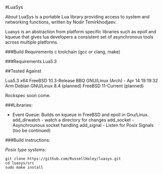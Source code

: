 #LuaSys

*About*
LuaSys is a portable Lua library providing access to system and 
networking functions, written by Nodir Temirkhodjaev.

Luasys is an abstraction from platform specific libraries such as epoll
and kqueue that gives lua developers a consistent set of asynchronous 
tools across multiple platforms.

###Build Requirements
c toolchain (gcc or clang, make)

###Requirements
Lua5.3


##Tested Against

Lua5.3 
	x64
		FreeBSD 10.3-Release
		BBQ GNU/Linux (Arch) - Apr 14 19:19:32
	Arm
		Debian GNU/Linux 8.4 (planned)
		FreeBSD 11-Current (planned)
		

Rockspec soon come.

###Libraries:
- Event Queue: Builds on kqueue in FreeBSD and epoll in Gnu/Linux. 
	add_dirwatch - watch a directory for changes
	add_socket - Asynchrounous socket handling
	add_signal - Listen for Posix Signals
(too be continued)



###Build instructions:
	
 *Posix type systems:*

    git clone https://github.com/RussellHaley/luasys.git
    cd luasys/src
    sudo make install
